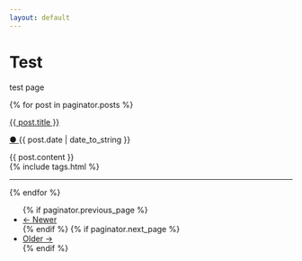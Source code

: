 ```yaml
---
layout: default
---
```


# Test

test page


  {% for post in paginator.posts %}
      <article>
      <div class="heading"><a href="{{ site.baseurl }}{{ post.url }}">{{ post.title }}</a></div>
      <p class="meta"><a class="permalink" href="{{ site.baseurl }}{{ post.url }}"> &#9679; </a> {{ post.date | date_to_string }}</p>
      <div>
        {{ post.content }}
        </div>
             {% include tags.html %}
     </article>
     <hr>
  {% endfor %}


<ul class="pager">
  {% if paginator.previous_page %}
      <li class="previous"><a href="{{ paginator.previous_page_path | prepend: site.baseurl | replace: '//', '/' }}">&larr; Newer</a></li>
  {% endif %}
    {% if paginator.next_page %}
      <li class="next"><a href="{{ paginator.next_page_path | prepend: site.baseurl | replace: '//', '/' }}">Older &rarr;</a></li>
  {% endif %}
</ul>
